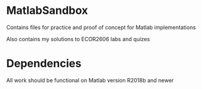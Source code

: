# MatlabSandbox

Contains files for practice and proof of concept for Matlab implementations

Also contains my solutions to ECOR2606 labs and quizes

# Dependencies

All work should be functional on Matlab version R2018b and newer